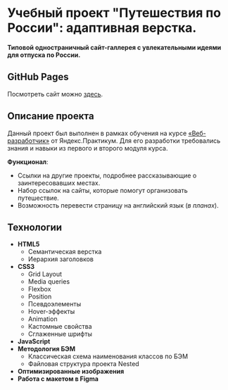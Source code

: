 # Учебный проект "Путешествия по России": адаптивная верстка.

**Типовой одностраничный сайт-галлерея с увлекательными идеями для отпуска по России.**

## GitHub Pages

Посмотреть сайт можно [здесь](https://marinanasonkina.github.io/russian-travel/).

## Описание проекта

Данный проект был выполнен в рамках обучения на курсе [«Веб-разработчик»](https://practicum.yandex.ru/web/) от Яндекс.Практикум. Для его разработки требовались знания и навыки из первого и второго модуля курса.

**Функционал**:

* Ссылки на другие проекты, подробнее рассказывающие о заинтересовавших местах.
* Набор ссылок на сайты, которые помогут организовать путешествие.
* Возможность перевести страницу на английский язык (_в планах_).

## Технологии

* **HTML5**
  - Семантическая верстка
  - Иерархия заголовков
* **CSS3**
  - Grid Layout
  - Media queries
  - Flexbox
  - Position
  - Псевдоэлементы
  - Hover-эффекты
  - Animation
  - Кастомные свойства
  - Сглаженные шрифты
* **JavaScript**
* **Методология БЭМ**
  - Классическая схема наименования классов по БЭМ
  - Файловая структура проекта Nested
* **Оптимизированные изображения**
* **Работа с макетом в Figma**
